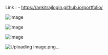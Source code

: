 Link : - https://ankitrajlogin.github.io/portfolio/

![image](https://github.com/user-attachments/assets/2eb64289-7782-47c5-96ad-837f1812164a)

![image](https://github.com/user-attachments/assets/7b9a3e74-9a8e-4d19-9404-3f46cad89be1)

![image](https://github.com/user-attachments/assets/1bdcfa6d-9b22-4c96-b54d-59bd4c9da7a9)

![Uploading image.png…]()
